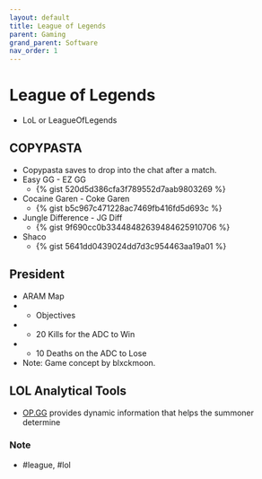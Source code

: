 ```yaml
---
layout: default
title: League of Legends
parent: Gaming
grand_parent: Software
nav_order: 1
---
```

# League of Legends
- LoL or LeagueOfLegends


## COPYPASTA
- Copypasta saves to drop into the chat after a match.
- Easy GG - EZ GG
	- {% gist 520d5d386cfa3f789552d7aab9803269 %} 
- Cocaine Garen - Coke Garen
	- {% gist b5c967c471228ac7469fb416fd5d693c %}
- Jungle Difference - JG Diff
	- {% gist 9f690cc0b33448482639484625910706 %}
- Shaco
	- {% gist 5641dd0439024dd7d3c954463aa19a01 %}


## President
- ARAM Map
- - Objectives
- - 20 Kills for the ADC to Win
- - 10 Deaths on the ADC to Lose
- Note: Game concept by blxckmoon.

## LOL Analytical Tools
- [OP.GG](https://na.op.gg/) provides dynamic information that helps the summoner determine 

### Note
- #league, #lol
